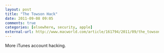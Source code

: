 ```yaml
---
layout: post  
title: "The Towson Hack"  
date: 2011-09-08 09:05  
comments: true  
categories: [elsewhere, security, apple]
external-url: http://www.macworld.com/article/161794/2011/09/the_towson_hack_the_mystery_of_disappearing_itunes_credit.html?lsrc=top_3  
---
```


More iTunes account hacking.
